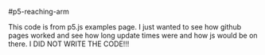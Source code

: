 #p5-reaching-arm


This code is from p5.js examples page. I just wanted to see how github pages worked and see how long update times were and how js would be on there.
I DID NOT WRITE THE CODE!!!
